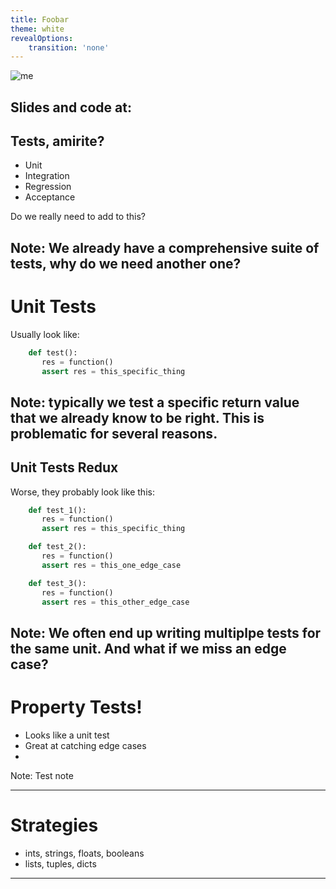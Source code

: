 ```yaml
---
title: Foobar
theme: white
revealOptions:
    transition: 'none'
---
```


![me](./Pell_Contact.png)

Slides and code at:
---

## Tests, amirite?
* Unit
* Integration
* Regression
* Acceptance

Do we really need to add to this?

Note: We already have a comprehensive suite of tests, why do we need another one?
---
# Unit Tests

Usually look like:

```python
    def test():
       res = function()
       assert res = this_specific_thing
```
Note: typically we test a specific return value that we already know to be right.
This is problematic for several reasons. 
---
## Unit Tests Redux

Worse, they probably look like this:

```python
    def test_1():
       res = function()
       assert res = this_specific_thing

    def test_2():
       res = function()
       assert res = this_one_edge_case

    def test_3():
       res = function()
       assert res = this_other_edge_case
```
Note: We often end up writing multiplpe tests for the same unit. 
And what if we miss an edge case? 
---
# Property Tests!

* Looks like a unit test
* Great at catching edge cases
*

Note: Test note

---
# Strategies
* ints, strings, floats, booleans
* lists, tuples, dicts
---
